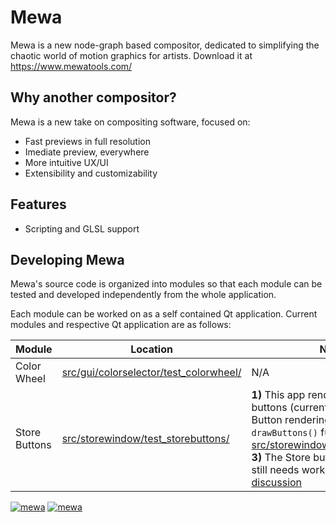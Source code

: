 # Mewa

Mewa is a new node-graph based compositor, dedicated to simplifying the chaotic world of motion graphics for artists. Download it at <https://www.mewatools.com/>

## Why another compositor?

Mewa is a new take on compositing software, focused on:

- Fast previews in full resolution
- Imediate preview, everywhere
- More intuitive UX/UI
- Extensibility and customizability

## Features

- Scripting and GLSL support

## Developing Mewa

Mewa's source code is organized into modules so that each module can be tested and developed independently from the whole application.

Each module can be worked on as a self contained Qt application. Current modules and respective Qt application are as follows:

| Module | Location | Notes |
|--------|----------| ----- |
| Color Wheel | [src/gui/colorselector/test_colorwheel/](src/gui/colorselector/test_colorwheel/) | N/A |
| Store Buttons | [src/storewindow/test_storebuttons/](src/storewindow/test_storebuttons/) | **1)** This app renders only the Store buttons (currently without text). **2)** Button rendering code is within `drawButtons()` function in file [src/storewindow/mxstoreview.cpp](src/storewindow/mxstoreview.cpp). **3)** The Store buttons Look&Feel still needs work: [store buttons discussion](https://github.com/Mewatools/mewa-artwork/discussions/5) |


[![mewa](https://snapcraft.io/mewa/badge.svg)](https://snapcraft.io/mewa)
[![mewa](https://snapcraft.io/mewa/trending.svg?name=0)](https://snapcraft.io/mewa)
